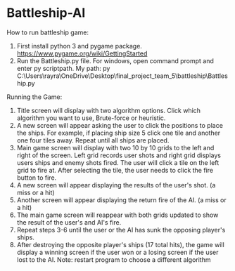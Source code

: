 # Battleship-AI
How to run battleship game:
1. First install python 3 and pygame package. https://www.pygame.org/wiki/GettingStarted 
2. Run the Battleship.py file.  For windows, open command prompt and enter py scriptpath.
My path:
py C:\Users\rayra\OneDrive\Desktop\final_project_team_5\battleship\Battleship.py

Running the Game:
1. Title screen will display with two algorithm options. Click which algorithm you want to use, Brute-force or heuristic.
2. A new screen will appear asking the user to click the positions to place the ships. For example, if placing ship size 5 click one tile and another one four tiles away. Repeat until all ships are placed.
3. Main game screen will display with two 10 by 10 grids to the left and right of the screen. Left grid records user shots and right grid displays users ships and enemy shots fired. The user will click a tile on the left grid to fire at. After selecting the tile, the user needs to click the fire button to fire.
4. A new screen will appear displaying the results of the user's shot. (a miss or a hit)
5. Another screen will appear displaying the return fire of the AI. (a miss or a hit)
6. The main game screen will reappear with both grids updated to show the result of the user's and AI's fire.
7. Repeat steps 3-6 until the user or the AI has sunk the opposing player's ships.
8. After destroying the opposite player's ships (17 total hits), the game will display a winning screen if the user won or a losing screen if the user lost to the AI.
Note: restart program to choose a different algorithm
